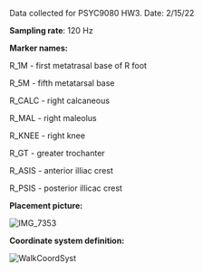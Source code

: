 Data collected for PSYC9080 HW3. Date: 2/15/22

**Sampling rate**: 120 Hz


**Marker names:**

R_1M - first metatrasal base of R foot

R_5M - fifth metatarsal base 

R_CALC - right calcaneous

R_MAL - right maleolus

R_KNEE - right knee

R_GT - greater trochanter

R_ASIS - anterior illiac crest

R_PSIS - posterior illicac crest

**Placement picture:**

![IMG_7353](https://user-images.githubusercontent.com/72103196/154152147-79755511-a7d1-4bb2-82de-ff8e4e00e33a.jpg)

**Coordinate system definition:**

![WalkCoordSyst](https://user-images.githubusercontent.com/72103196/154151263-cdc28bc6-e3df-4fa3-829c-91a3fbd595e5.PNG)
